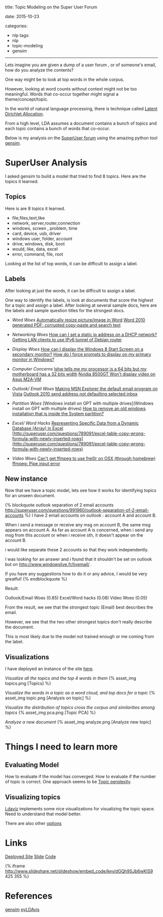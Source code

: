 title: Topic Modeling on the Super User Forum

date: 2015-10-23

categories:
- nlp
tags:
- nlp
- topic-modeling
- gensim

---


Lets imagine you are given a dump of a user forum , or of someone's email, how do you analyze the contents?


One way might be to look at top words in the whole corpus.

However, looking at word counts without context might not be too meaningful. Words that co-occur together might signal a theme/concept/topic.

In the world of natural language processing, there is technique called [Latent Dirichlet Allocation](https://en.wikipedia.org/wiki/Latent_Dirichlet_allocation).

From a high level, LDA assumes a document contains a bunch of topics and each topic contains a bunch of words that co-occur.

Below is my analysis on the [SuperUser forum](http://superuser.com/) using the amazing python tool [gensim](https://radimrehurek.com/gensim/).

<!-- more -->
# SuperUser Analysis


I asked gensim to build a model that tried to find 8 topics. Here are the topics it learned.


## Topics
Here is are 8 topics it learned.

- file,files,text,like
- network, server,router,connection
- windows, screen , problem, time
- card, device, usb, driver
- windows user, folder, account
- drive, windows, disk, boot
- would, like, data, excel
- error, command, file, root

Looking at the list of top words, it can be difficult to assign a label.

## Labels
After looking at just the words, it can be difficult to assign a label.

One way to identify the labels, is look at documents that score the highest for a topic and assign a label.
After looking at several sample docs, here are the labels and sample question titles for the strongest docs.


- *Word Woes*
[Automatically resize picture/image in Word](http://superuser.com/questions/158626)
[Word 2010 generated PDF: corrupted copy-paste and search text](http://superuser.com/questions/654436)

- *Networking Woes*
[How can I set a static ip address on a DHCP network?](http://superuser.com/questions/493823)
[Getting LAN clients to use IPv6 tunnel of Debian router](http://superuser.com/questions/795133)

- *Display Woes*
[How can I display the Windows 8 Start Screen on a secondary monitor?](http://superuser.com/questions/491258)
[How do I force prompts to display on my primary monitor in Windows?](http://superuser.com/questions/753259)


- *Computer Concerns*
[lshw tells me my processor is a 64 bits but my motherboard has a 32 bits width](http://superuser.com/questions/490589/lshw-tells-me-my-processor-is-a-64-bits-but-my-motherboard-has-a-32-bits-width)
[Nvidia 8500GT Won't display video on Asus M2A-VM](http://superuser.com/questions/697903/nvidia-8500gt-wont-display-video-on-asus-m2a-vm)

- *Outlook/ Email Woes*
[Making MSN Explorer the default email program on Vista](http://superuser.com/questions/36907/making-msn-explorer-the-default-email-program-on-vista)
[Outlook 2010 send address not defaulting selected inbox](http://superuser.com/questions/796598/outlook-2010-send-address-not-defaulting-selected-inbox)

- *Partition Woes*
[Windows install on GPT with multiple drives](Windows install on GPT with multiple drives)
[How to remove an old windows installation that is inside the System partition?](http://superuser.com/questions/625077/how-to-remove-an-old-windows-installation-that-is-inside-the-system-partition)

- *Excel/ Word Hacks*
[Representing Specific Data from a Dynamic Database (Array) in Excel](http://superuser.com/questions/748449/representing-specific-data-from-a-dynamic-database-array-in-excel)
[http://superuser.com/questions/789091/excel-table-copy-wrong-formula-with-newly-inserted-rows](http://superuser.com/questions/789091/excel-table-copy-wrong-formula-with-newly-inserted-rows)

- *Video Woes*
[Can't get ffmpeg to use frei0r on OSX (through homebrew)](http://superuser.com/questions/396834/cant-get-ffmpeg-to-use-frei0r-on-osx-through-homebrew)
[ffmpeg: Pipe input error](http://superuser.com/questions/479063/ffmpeg-pipe-input-error)


## New instance
Now that we have a topic model, lets see how it works for identifying topics for an unseen document.

{% blockquote outlook separation of 2 email accounts http://superuser.com/questions/991960/outlook-separation-of-2-email-accounts %}
I have 2 email accounts on outlook : account A and account B.

When i send a message or receive any msg on account B, the same msg appears on account A. As far as account A is concerned, when i send any msg from this account or when i receive sth, it doesn't appear on the account B.

i would like separate these 2 accounts so that they work independently.

I was looking for an answer and i found that it shouldn't be set on outlook but on http://www.windowslive.fr/livemail/ .

If you have any suggestions how to do it or any advice, I would be very greatful!
{% endblockquote %}


Result:

Outlook/Email Woes (0.85)
Excel/Word hacks (0.08)
Video Woes (0.05)

From the result, we see that the strongest topic (Email) best describes the email.

However, we see that the two other strongest topics don't really describe the document.

This is most likely due to the model not trained enough or me coming from the label.

## Visualizations
I have deployed an instance of the site [here](https://superuser-topic-modeling.herokuapp.com/).

*Visualize all the topics and the top 4 words in them*
{% asset_img  topics.png [Topics] %}

*Visualize the words in a topic as a word cloud, and top docs for a topic*
{% asset_img  topic.png [Analysis on topic] %}

*Visualize the distribution of topics cross the corpus and similarities among topics*
{% asset_img  pca.png [Topic PCA] %}

*Analyze a new document*
{% asset_img  analyze.png [Analyze new topic] %}

# Things I need to learn more



## Evaluating Model
How to evaluate if the model has converged. How to evaluate if the number of topic is correct.
One approach seems to be [Topic perplexity](http://qpleple.com/perplexity-to-evaluate-topic-models/).

## Visualizing topics
[Ldaviz](https://github.com/benmarwick/LDAviz) implements some nice visualizations for visualizing the topic space. Need to understand that model better.

There are also other [options](https://de.dariah.eu/tatom/topic_model_visualization.html)

# Links
[Deployed Site](https://superuser-topic-modeling.herokuapp.com)
[Slide](http://www.slideshare.net/nidhinpattaniyil/topic-modelling-on-superuser-forum)
[Code](https://github.com/npatta01/superuser-topic-modeling)


{% iframe http://www.slideshare.net/slideshow/embed_code/key/dGQh9SJb6wKIS9 425 355 %}







# References
[gensim](https://radimrehurek.com/gensim/)
[pyLDAvis](https://github.com/bmabey/pyLDAvis)
